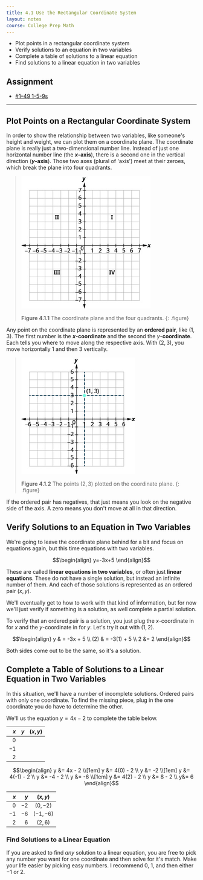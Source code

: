 ```yaml
---
title: 4.1 Use the Rectangular Coordinate System
layout: notes
course: College Prep Math
---
```


- Plot points in a rectangular coordinate system
- Verify solutions to an equation in two variables
- Complete a table of solutions to a linear equation
- Find solutions to a linear equation in two variables

## Assignment

- [#1–49 1-5-9s](https://openstax.org/books/elementary-algebra-2e/pages/4-1-use-the-rectangular-coordinate-system#fs-id1169596379762)

---

## Plot Points on a Rectangular Coordinate System

In order to show the relationship between two variables, like someone's height and weight, we can plot them on a coordinate plane. The coordinate plane is really just a two-dimensional number line. Instead of just one horizontal number line (the **$x$-axis**), there is a second one in the vertical direction (**$y$-axis**). Those two axes (plural of 'axis') meet at their zeroes, which break the plane into four quadrants.

> ![The coordinate plane](./img/4-1-coord-plane.jpg)
>
> **Figure 4.1.1** The coordinate plane and the four quadrants.
{: .figure}

Any point on the coordinate plane is represented by an **ordered pair**, like $(1,3)$. The first number is the **$x$-coordinate** and the second the $y$-**coordinate**. Each tells you where to move along the respective axis. With $(2,3)$, you move horizontally $1$ and then $3$ vertically.

> ![The point (1,3) plotted](./img/4-1-1-3-plot.jpg)
>
> **Figure 4.1.2** The points $(2,3)$ plotted on the coordinate plane.
{: .figure}

If the ordered pair has negatives, that just means you look on the negative side of the axis. A zero means you don't move at all in that direction.

## Verify Solutions to an Equation in Two Variables

We're going to leave the coordinate plane behind for a bit and focus on equations again, but this time equations with two variables.

$$\begin{align}
y=-3x+5
\end{align}$$

These are called **linear equations in two variables**, or often just **linear equations**. These do not have a single solution, but instead an infinite number of them. And each of those solutions is represented as an ordered pair $(x,y)$.

We'll eventually get to how to work with that kind of information, but for now we'll just verify if something is a solution, as well complete a partial solution.

To verify that an ordered pair is a solution, you just plug the $x$-coordinate in for $x$ and the $y$-coordinate in for $y$. Let's try it out with $(1,2)$.

$$\begin{align}
y & = -3x + 5 \\
(2) & = -3(1) + 5 \\
2 &= 2
\end{align}$$

Both sides come out to be the same, so it's a solution.

## Complete a Table of Solutions to a Linear Equation in Two Variables

In this situation, we'll have a number of incomplete solutions. Ordered pairs with only one coordinate. To find the missing piece, plug in the one coordinate you do have to determine the other.

We'll us the equation $y=4x-2$ to complete the table below.

|  $x$ |  $y$ | $(x,y)$ |
| ---: | ---: | ------: |
|  $0$ |      |         |
| $−1$ |      |         |
|  $2$ |      |         |

$$\begin{align}
y &= 4x - 2 \\[1em]
y &= 4(0) - 2 \\
y &= -2 \\[1em]
y &= 4(-1) - 2 \\
y &= -4 - 2 \\
y &= -6 \\[1em]
y &= 4(2) - 2 \\
y &= 8 - 2 \\
y&= 6
\end{align}$$

|  $x$ |  $y$ |   $(x,y)$ |
| ---: | ---: | :--------: |
|  $0$ | $-2$ |  $(0,-2)$ |
| $−1$ | $-6$ | $(-1,-6)$ |
|  $2$ |  $6$ |   $(2,6)$ |

### Find Solutions to a Linear Equation

If you are asked to find *any* solution to a linear equation, you are free to pick any number you want for one coordinate and then solve for it's match. Make your life easier by picking easy numbers. I recommend $0$, $1$, and then either $-1$ or $2$.
